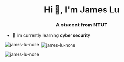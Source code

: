 <h1 align="center">Hi 👋, I'm James Lu</h1>
<h3 align="center">A student from NTUT</h3>

- 🌱 I’m currently learning **cyber security**

<p><img align="left" src="https://github-readme-stats.vercel.app/api/top-langs?username=james-lu-none&show_icons=true&locale=en&layout=compact" alt="james-lu-none" /></p>

<p>&nbsp;<img align="center" src="https://github-readme-stats.vercel.app/api?username=james-lu-none&show_icons=true&locale=en" alt="james-lu-none" /></p>

<p><img align="center" src="https://github-readme-streak-stats.herokuapp.com/?user=james-lu-none&" alt="james-lu-none" /></p>
